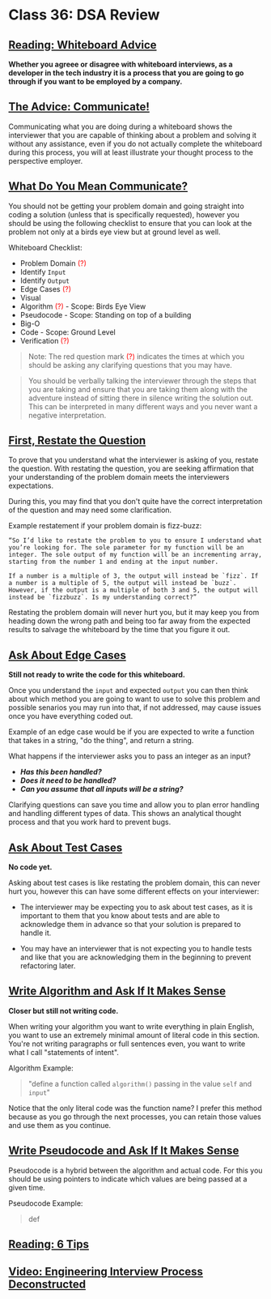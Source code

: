 # Class 36: DSA Review

## [Reading: Whiteboard Advice](https://hackernoon.com/the-best-whiteboard-interview-advice-i-ever-received-3ebbfa72e4a)

**Whether you agreee or disagree with whiteboard interviews, as a developer in the tech industry it is a process that you are going to go through if you want to be employed by a company.**

## <u>The Advice: Communicate!</u>

Communicating what you are doing during a whiteboard shows the interviewer that you are capable of thinking about a problem and solving it without any assistance, even if you do not actually complete the whiteboard during this process, you will at least illustrate your thought process to the perspective employer.

## <u>What Do You Mean Communicate?</u>

You should not be getting your problem domain and going straight into coding a solution (unless that is specifically requested), however you should be using the following checklist to ensure that you can look at the problem not only at a birds eye view but at ground level as well.

Whiteboard Checklist:

- Problem Domain <span style="color:red">(?)</span>
- Identify `Input`
- Identify `Output`
- Edge Cases <span style="color:red">(?)</span>
- Visual
- Algorithm <span style="color:red">(?)</span> - Scope: Birds Eye View
- Pseudocode - Scope: Standing on top of a building
- Big-O
- Code - Scope: Ground Level
- Verification <span style="color:red">(?)</span>

> Note: The red question mark <span style="color:red">(?)</span> indicates the times at which you should be asking any clarifying questions that you may have.

> You should be verbally talking the interviewer through the steps that you are taking and ensure that you are taking them along with the adventure instead of sitting there in silence writing the solution out. This can be interpreted in many different ways and you never want a negative interpretation.

## <u>First, Restate the Question</u>

To prove that you understand what the interviewer is asking of you, restate the question. With restating the question, you are seeking affirmation that your understanding of the problem domain meets the interviewers expectations.

During this, you may find that you don't quite have the correct interpretation of the question and may need some clarification.

Example restatement if your problem domain is fizz-buzz:

```
“So I’d like to restate the problem to you to ensure I understand what you’re looking for. The sole parameter for my function will be an integer. The sole output of my function will be an incrementing array, starting from the number 1 and ending at the input number.

If a number is a multiple of 3, the output will instead be `fizz`. If a number is a multiple of 5, the output will instead be `buzz`. However, if the output is a multiple of both 3 and 5, the output will instead be `fizzbuzz`. Is my understanding correct?”
```

Restating the problem domain will never hurt you, but it may keep you from heading down the wrong path and being too far away from the expected results to salvage the whiteboard by the time that you figure it out.

## <u>Ask About Edge Cases</u>

**Still not ready to write the code for this whiteboard.**

Once you understand the `input` and expected `output` you can then think about which method you are going to want to use to solve this problem and possible senarios you may run into that, if not addressed, may cause issues once you have everything coded out. 

Example of an edge case would be if you are expected to write a function that takes in a string, "do the thing", and return a string. 

What happens if the interviewer asks you to pass an integer as an input? 
- ***Has this been handled?*** 
- ***Does it need to be handled?*** 
- ***Can you assume that all inputs will be a string?***

Clarifying questions can save you time and allow you to plan error handling and handling different types of data. This shows an analytical thought process and that you work hard to prevent bugs.

## <u>Ask About Test Cases</u>

**No code yet.**

Asking about test cases is like restating the problem domain, this can never hurt you, however this can have some different effects on your interviewer:

- The interviewer may be expecting you to ask about test cases, as it is important to them that you know about tests and are able to acknowledge them in advance so that your solution is prepared to handle it.

- You may have an interviewer that is not expecting you to handle tests and like that you are acknowledging them in the beginning to prevent refactoring later.

## <u>Write Algorithm and Ask If It Makes Sense</u>

**Closer but still not writing code.**

When writing your algorithm you want to write everything in plain English, you want to use an extremely minimal amount of literal code in this section. You're not writing paragraphs or full sentences even, you want to write what I call "statements of intent".

Algorithm Example:

> "define a function called `algorithm()` passing in the value `self` and `input`"

Notice that the only literal code was the function name? I prefer this method because as you go through the next processes, you can retain those values and use them as you continue.

## <u>Write Pseudocode and Ask If It Makes Sense</u>

Pseudocode is a hybrid between the algorithm and actual code. For this you should be using pointers to indicate which values are being passed at a given time.

Pseudocode Example:

> def







## [Reading: 6 Tips](https://blog.usejournal.com/6-tips-to-ace-a-whiteboard-programming-interview-f06c1b378bc6)

## [Video: Engineering Interview Process Deconstructed](https://www.youtube.com/watch?v=KdXAUst8bdo)